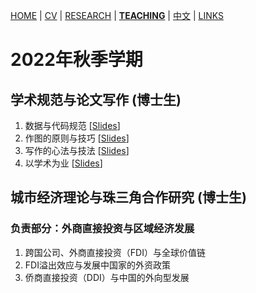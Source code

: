 [HOME](./index.md) | [CV](./assets/CV_FanghaoChen_220927.pdf) | [RESEARCH](./research.md) | [**TEACHING**](./teaching.md) | [中文](./chinesepage.md) | [LINKS](./links.md)

# 2022年秋季学期

## **学术规范与论文写作 (博士生)** <br/>
1. 数据与代码规范   [[Slides](./assets/Lec1_CodeData_220911.pdf)] <br/>
2. 作图的原则与技巧 [[Slides](./assets/Lec2_Figure_220911.pdf)] <br/>
3. 写作的心法与技法 [[Slides](./assets/Lec3_Writing_220921.pdf)]<br/>
4. 以学术为业       [[Slides](./assets/Lec4_Academic_220921.pdf)] <br/>

## **城市经济理论与珠三角合作研究 (博士生)** <br/>
### **负责部分：外商直接投资与区域经济发展**
1. 跨国公司、外商直接投资（FDI）与全球价值链 <br/>
2. FDI溢出效应与发展中国家的外资政策 <br/>
3. 侨商直接投资（DDI）与中国的外向型发展 <br/>
